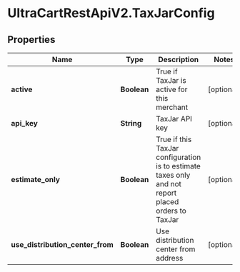 # UltraCartRestApiV2.TaxJarConfig

## Properties
Name | Type | Description | Notes
------------ | ------------- | ------------- | -------------
**active** | **Boolean** | True if TaxJar is active for this merchant | [optional] 
**api_key** | **String** | TaxJar API key | [optional] 
**estimate_only** | **Boolean** | True if this TaxJar configuration is to estimate taxes only and not report placed orders to TaxJar | [optional] 
**use_distribution_center_from** | **Boolean** | Use distribution center from address | [optional] 


